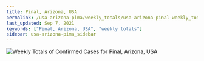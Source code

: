 ```yaml
---
title: Pinal, Arizona, USA
permalink: /usa-arizona-pima/weekly_totals/usa-arizona-pinal-weekly_totals.html
last_updated: Sep 7, 2021
keywords: ["Pinal, Arizona, USA", "weekly totals"]
sidebar: usa-arizona-pima_sidebar
---
```


![Weekly Totals of Confirmed Cases for Pinal, Arizona, USA](/covid_tracker/images/graphs/usa-arizona-pinal-weekly_totals_graph.png)
